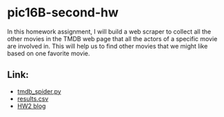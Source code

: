 # pic16B-second-hw
In this homework assignment, I will build a web scraper to collect all the other movies in the TMDB web page that all the actors of a specific movie are involved in. This will help us to find other movies that we might like based on one favorite movie.
## Link:
* [tmdb_spider.py](https://github.com/ZheShen00/pic16B-second-hw/blob/main/TMDB_scraper/TMDB_scraper/spiders/tmdb_spider.py)
* [results.csv](https://github.com/ZheShen00/pic16B-second-hw/blob/main/TMDB_scraper/results.csv)
* [HW2 blog](https://github.com/ZheShen00/pic16B-second-hw/blob/main/HW2.ipynb)
